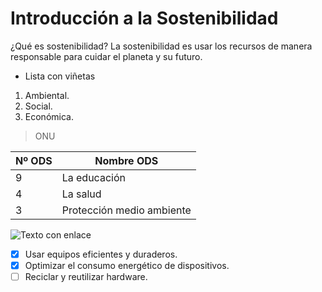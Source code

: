 # Introducción a la Sostenibilidad

¿Qué es sostenibilidad?
La sostenibilidad es usar los recursos de manera responsable para cuidar el planeta y su futuro.

- Lista con viñetas
1. Ambiental.
2. Social.
3. Económica.

> ONU

| Nº ODS| Nombre ODS|
| ----- | --------- |
| 9     | La educación|
| 4     | La salud    |
| 3      |  Protección medio ambiente|

![Texto con enlace](https://grupoioe.es/wp-content/uploads/2024/09/ods.webp)

* [x] Usar equipos eficientes y duraderos.
* [x] Optimizar el consumo energético de dispositivos.
* [ ] Reciclar y reutilizar hardware.

